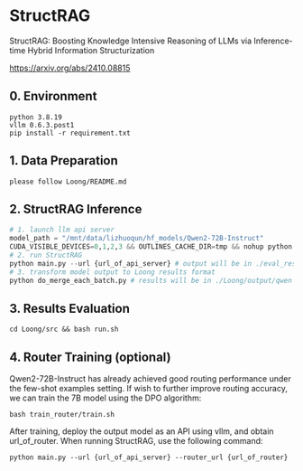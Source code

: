 # StructRAG
StructRAG: Boosting Knowledge Intensive Reasoning of LLMs via Inference-time Hybrid Information Structurization 

https://arxiv.org/abs/2410.08815

## 0. Environment
```
python 3.8.19
vllm 0.6.3.post1
pip install -r requirement.txt
```

## 1. Data Preparation
```
please follow Loong/README.md
```

## 2. StructRAG Inference
```python
# 1. launch llm api server
model_path = "/mnt/data/lizhuoqun/hf_models/Qwen2-72B-Instruct"
CUDA_VISIBLE_DEVICES=0,1,2,3 && OUTLINES_CACHE_DIR=tmp && nohup python -m vllm.entrypoints.openai.api_server --model ${model_path} --served-model-name Qwen --tensor-parallel-size 4 --port 1225 --disable-custom-all-reduce > vllm.log
# 2. run StructRAG
python main.py --url {url_of_api_server} # output will be in ./eval_results/qwen/loong
# 3. transform model output to Loong results format
python do_merge_each_batch.py # results will be in ./Loong/output/qwen
```

## 3. Results Evaluation
```
cd Loong/src && bash run.sh
```

## 4. Router Training (optional)
Qwen2-72B-Instruct has already achieved good routing performance under the few-shot examples setting. If wish to further improve routing accuracy, we can train the 7B model using the DPO algorithm:
```
bash train_router/train.sh
```

After training, deploy the output model as an API using vllm, and obtain url_of_router. When running StructRAG, use the following command:
```
python main.py --url {url_of_api_server} --router_url {url_of_router}
```